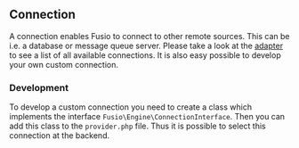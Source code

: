 
## Connection

A connection enables Fusio to connect to other remote sources. This can be i.e. 
a database or message queue server. Please take a look at the [adapter](https://www.fusio-project.org/adapter)
to see a list of all available connections. It is also easy possible to develop
your own custom connection.

### Development

To develop a custom connection you need to create a class which implements the
interface `Fusio\Engine\ConnectionInterface`. Then you can add this class to the
`provider.php` file. Thus it is possible to select this connection at the backend.
